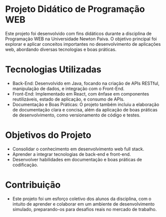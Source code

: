 # Projeto Didático de Programação WEB

Este projeto foi desenvolvido com fins didáticos durante a disciplina de Programação WEB na Universidade Newton Paiva. O objetivo principal foi explorar e aplicar conceitos importantes no desenvolvimento de aplicações web, abordando diversas tecnologias e boas práticas.

# Tecnologias Utilizadas

*  Back-End: Desenvolvido em Java, focando na criação de APIs RESTful, manipulação de dados, e integração com o Front-End.
*  Front-End: Implementado em React, com ênfase em componentes reutilizáveis, estado de aplicação, e consumo de APIs.
*  Documentação e Boas Práticas: O projeto também incluiu a elaboração de documentação clara e concisa, além da aplicação de boas práticas de desenvolvimento, como versionamento de código e testes.

# Objetivos do Projeto

*  Consolidar o conhecimento em desenvolvimento web full stack.
*  Aprender a integrar tecnologias de back-end e front-end.
*  Desenvolver habilidades em documentação e boas práticas de codificação.

#  Contribuição
*  Este projeto foi um esforço coletivo dos alunos da disciplina, com o intuito de aprender e colaborar em um ambiente de desenvolvimento simulado, preparando-os para desafios reais no mercado de trabalho.
